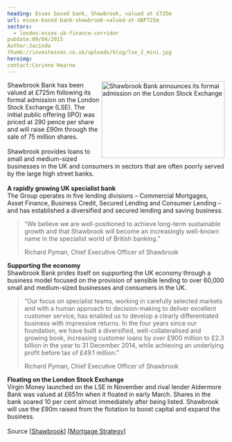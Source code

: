 ```yaml
---
heading: Essex based bank, Shawbrook, valued at £725m
url: essex-based-bank-shawbrook-valued-at-GBP725m
sectors:
  - london-essex-uk-finance-corridor 
pubdate:09/04/2015
Author:Jacinda
thumb://investessex.co.uk/uploads/blog/lse_2_mini.jpg
heroimg:
contact:Corinne Hearne
---
```

<p><img alt='Shawbrook Bank announces its formal admission on the London Stock Exchange' src='http://www.investessex.co.uk/uploads/blog/LSE.jpg' style='float:right; height:177px; margin-left:2px; margin-right:2px; width:284px'/>Shawbrook Bank has been valued at £725m following its formal admission on the London Stock Exchange (LSE). The initial public offering (IPO) was priced at 290 pence per share and will raise £90m through the sale of 75 million shares.<br/><br/>Shawbrook provides loans to small and medium-sized businesses in the UK and consumers in sectors that are often poorly served by the large high street banks.<br/><br/><strong>A rapidly growing UK specialist bank</strong><br/>The Group operates in five lending divisions – Commercial Mortgages, Asset Finance, Business Credit, Secured Lending and Consumer Lending – and has established a diversified and secured lending and saving business.</p><blockquote><p>“We believe we are well-positioned to achieve long-term sustainable growth and that Shawbrook will become an increasingly well-known name in the specialist world of British banking.”</p><p>Richard Pyman, Chief Executive Officer of Shawbrook</p></blockquote><p><strong>Supporting the economy</strong><br/>Shawbrook Bank prides itself on supporting the UK economy through a business model focused on the provision of sensible lending to over 60,000 small and medium-sized businesses and consumers in the UK.</p><blockquote><p>“Our focus on specialist teams, working in carefully selected markets and with a human approach to decision-making to deliver excellent customer service, has enabled us to develop a clearly differentiated business with impressive returns. In the four years since our foundation, we have built a diversified, well-collateralised and growing book, increasing customer loans by over £900 million to £2.3 billion in the year to 31 December 2014, while achieving an underlying profit before tax of £49.1 million.”</p><p>Richard Pyman, Chief Executive Officer of Shawbrook</p></blockquote><p><strong>Floating on the London Stock Exchange</strong><br/>Virgin Money launched on the LSE in November and rival lender Aldermore Bank was valued at £651m when it floated in early March. Shares in the bank soared 10 per cent almost immediately after being listed. Shawbrook will use the £90m raised from the flotation to boost capital and expand the business.<br/><br/>Source [<a href='https://www.shawbrook.co.uk/' target='_blank'>Shawbrook</a>] [<a href='http://www.mortgagestrategy.co.uk/news-and-features/sectors/products/products-news/shawbrooks-ipo-price-puts-value-at-725m/2020148.article' target='_blank'>Mortgage Strategy</a>]</p>